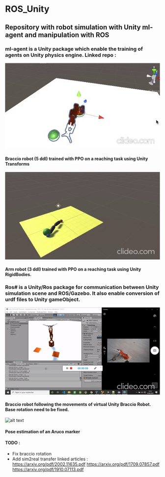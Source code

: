 # ROS_Unity

## Repository with robot simulation with Unity ml-agent and manipulation with ROS

### ml-agent is a Unity package which enable the training of agents on Unity physics engine. Linked repo : 

![](braccio_reacher.gif)

#### Braccio robot (5 ddl) trained with PPO on a reaching task using Unity Transforms

![](reacher_rigidBodies.gif)

#### Arm robot (3 ddl) trained with PPO on a reaching task using Unity RigidBodies.

### Ros# is a Unity/Ros package for communication between Unity simulation scene and ROS/Gazebo. It also enable conversion of urdf files to Unity gameObject.

![](braccio_unity.gif)

#### Braccio robot following the movements of virtual Unity Braccio Robot. Base rotation need to be fixed.

![alt text](https://github.com/sabeaussan/ROS_Unity/blob/master/WebCam.png?raw=true)
#### Pose estimation of an Aruco marker

#### TODO :

- Fix braccio rotation
- Add sim2real transfer 
  linked articles : https://arxiv.org/pdf/2002.11635.pdf
		    https://arxiv.org/pdf/1709.07857.pdf
 		    https://arxiv.org/pdf/1910.07113.pdf



